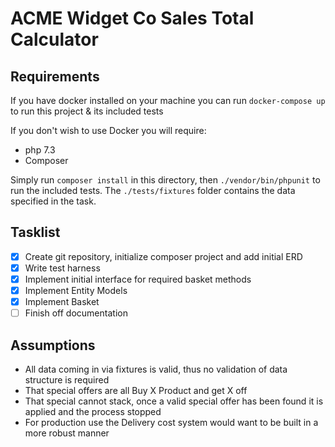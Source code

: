 # ACME Widget Co Sales Total Calculator

## Requirements

If you have docker installed on your machine you can run `docker-compose up` to run this project & its included tests

If you don't wish to use Docker you will require:
- php 7.3
- Composer

Simply run `composer install` in this directory, then `./vendor/bin/phpunit` to run the included tests. 
The `./tests/fixtures` folder contains the data specified in the task.

## Tasklist
- [x] Create git repository, initialize composer project and add initial ERD
- [x] Write test harness
- [x] Implement initial interface for required basket methods
- [x] Implement Entity Models
- [x] Implement Basket
- [ ] Finish off documentation

## Assumptions
- All data coming in via fixtures is valid, thus no validation of data structure is required
- That special offers are all Buy X Product and get X off
- That special cannot stack, once a valid special offer has been found it is applied and the process stopped
- For production use the Delivery cost system would want to be built in a more robust manner